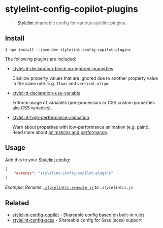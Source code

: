# stylelint-config-copilot-plugins

> [Stylelint](https://stylelint.io) shareable config for various stylelint plugins.


## Install

```
$ npm install --save-dev stylelint-config-copilot-plugins
```

The following plugins are included:
- [stylelint-declaration-block-no-ignored-properties](https://github.com/kristerkari/stylelint-declaration-block-no-ignored-properties) 
  
  Disallow property values that are ignored due to another property value in the same rule. E.g. `float` and `vertical-align`.


- [stylelint-declaration-use-variable](https://github.com/sh-waqar/stylelint-declaration-use-variable) 

  Enforce usage of variables (pre-processors or CSS custom properties aka CSS variables).


- [stylelint-high-performance-animation](https://github.com/kristerkari/stylelint-high-performance-animation): 

  Warn about properties with low-performance animation (e.g. paint). Read more about [animations and performance](https://developers.google.com/web/fundamentals/design-and-ux/animations/animations-and-performance).


## Usage

Add this to your [Stylelint config](https://stylelint.io/user-guide/configuration/):

```json
{
	"extends": "stylelint-config-copilot-plugins"
}
```

_Example: Rename [`.stylelintrc.example.js`](.stylelintrc.example.js) to `.stylelintrc.js`_


## Related

- [stylelint-config-copilot](https://github.com/fuhlig/stylelint-config-copilot/packages/stylelint-config-copilot-base/) - Shareable config based on built-in rules
- [stylelint-config-scss](https://github.com/fuhlig/stylelint-config-copilot/packages/stylelint-config-copilot-scss/) - Shareable config for Sass (scss) support
